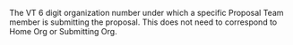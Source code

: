 The VT 6 digit organization number under which a specific Proposal Team member is submitting the proposal.  This does not need to correspond to Home Org or Submitting Org.

